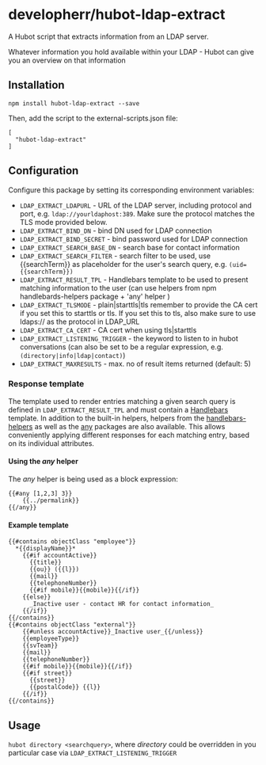 # developherr/hubot-ldap-extract

A Hubot script that extracts information from an LDAP server.

Whatever information you hold available within your LDAP - Hubot can give you an overview on that information

## Installation

```npm install hubot-ldap-extract --save```

Then, add the script to the external-scripts.json file:

```
[
  "hubot-ldap-extract"
]
```

## Configuration

Configure this package by setting its corresponding environment variables:

- ```LDAP_EXTRACT_LDAPURL``` - URL of the LDAP server, including protocol and port, e.g. ```ldap://yourldaphost:389```. Make sure the protocol matches the TLS mode provided below.
- ```LDAP_EXTRACT_BIND_DN``` - bind DN used for LDAP connection
- ```LDAP_EXTRACT_BIND_SECRET``` - bind password used for LDAP connection
- ```LDAP_EXTRACT_SEARCH_BASE_DN``` - search base for contact information
- ```LDAP_EXTRACT_SEARCH_FILTER``` - search filter to be used, use {{searchTerm}} as placeholder for the user's search query, e.g. ```(uid={{searchTerm}})```
- ```LDAP_EXTRACT_RESULT_TPL``` - Handlebars template to be used to present matching information to the user (can use helpers from npm handlebards-helpers package + 'any' helper )
- ```LDAP_EXTRACT_TLSMODE``` - plain|starttls|tls remember to provide the CA cert if you set this to starttls or tls. If you set this to tls, also make sure to use ldaps:// as the protocol in LDAP_URL
- ```LDAP_EXTRACT_CA_CERT``` - CA cert when using tls|starttls
- ```LDAP_EXTRACT_LISTENING_TRIGGER``` - the keyword to listen to in hubot conversations (can also be set to be a regular expression, e.g. ```(directory|info|ldap|contact)```)
- ```LDAP_EXTRACT_MAXRESULTS``` - max. no of result items returned (default: 5)

### Response template

The template used to render entries matching a given search query is defined in ```LDAP_EXTRACT_RESULT_TPL``` and must contain a [Handlebars](http://handlebarsjs.com/) template. In addition to the built-in helpers, helpers from the [handlebars-helpers](https://www.npmjs.com/package/handlebars-helpers) as well as the [any](https://www.npmjs.com/package/any) packages are also available. This allows conveniently applying different responses for each matching entry, based on its individual attributes.

#### Using the _any_ helper

The _any_ helper is being used as a block expression:

```
{{#any [1,2,3] 3}}
    {{../permalink}}
{{/any}}
```

#### Example template

```
{{#contains objectClass "employee"}}
  *{{displayName}}*
    {{#if accountActive}}  
      {{title}}
      {{ou}} ({{l}})
      {{mail}}
      {{telephoneNumber}}
      {{#if mobile}}{{mobile}}{{/if}}
    {{else}}
      _Inactive user - contact HR for contact information_
    {{/if}}
{{/contains}}    
{{#contains objectClass "external"}}
    {{#unless accountActive}}_Inactive user_{{/unless}}
    {{employeeType}}
    {{svTeam}}
    {{mail}}
    {{telephoneNumber}}
    {{#if mobile}}{{mobile}}{{/if}}
    {{#if street}}
      {{street}}
      {{postalCode}} {{l}}
    {{/if}}
{{/contains}}
```


## Usage

```hubot directory <searchquery>```, where _directory_ could be overridden in you particular case via ```LDAP_EXTRACT_LISTENING_TRIGGER```

